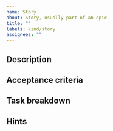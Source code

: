```yaml
---
name: Story
about: Story, usually part of an epic
title: ""
labels: kind/story
assignees: ""
---
```


## Description

## Acceptance criteria

## Task breakdown

## Hints
